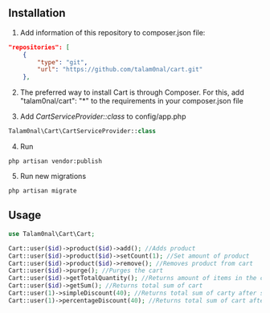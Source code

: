 Installation
-------
1. Add information of this repository to composer.json file:
```json
"repositories": [
    {
        "type": "git",
        "url": "https://github.com/talam0nal/cart.git"
    },
```

2. The preferred way to install Cart is through Composer. For this, add "talam0nal/cart": "*" to the requirements in your composer.json file


3. Add *CartServiceProvider::class* to config/app.php 
```php
Talam0nal\Cart\CartServiceProvider::class
```

4. Run 
```shell
php artisan vendor:publish
```

5. Run new migrations
```shell
php artisan migrate
```

Usage
-------

```php
use Talam0nal\Cart\Cart;

Cart::user($id)->product($id)->add(); //Adds product
Cart::user($id)->product($id)->setCount(1); //Set amount of product
Cart::user($id)->product($id)->remove(); //Removes product from cart
Cart::user($id)->purge(); //Purges the cart
Cart::user($id)->getTotalQuantity(); //Returns amount of items in the cart
Cart::user($id)->getSum(); //Returns total sum of cart
Cart::user(1)->simpleDiscount(40); //Returns total sum of carty after simple discount
Cart::user(1)->percentageDiscount(40); //Returns total sum of cart after percentage discount
```

